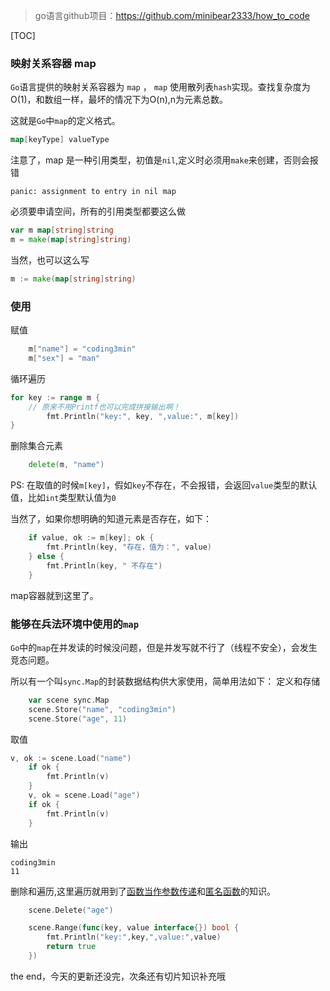 > go语言github项目：https://github.com/minibear2333/how_to_code

[TOC]

### 映射关系容器 map

`Go`语言提供的映射关系容器为 `map` ， `map` 使用散列表`hash`实现。查找复杂度为O(1)，和数组一样，最坏的情况下为O(n),n为元素总数。

这就是`Go`中`map`的定义格式。
```go
map[keyType] valueType
```
注意了，map 是一种引用类型，初值是`nil`,定义时必须用`make`来创建，否则会报错 
```
panic: assignment to entry in nil map
```
必须要申请空间，所有的引用类型都要这么做
```go
var m map[string]string
m = make(map[string]string) 
```
当然，也可以这么写
```go
m := make(map[string]string) 
```

###  使用

赋值
```go
	m["name"] = "coding3min"
	m["sex"] = "man"
```

循环遍历
```go
for key := range m {
    // 原来不用Printf也可以完成拼接输出啊！
		fmt.Println("key:", key, ",value:", m[key]) 
}
```

删除集合元素
```go
	delete(m, "name")
```

PS: 在取值的时候`m[key]`，假如`key`不存在，不会报错，会返回`value`类型的默认值，比如`int`类型默认值为`0`

当然了，如果你想明确的知道元素是否存在，如下：

```go
	if value, ok := m[key]; ok {
		fmt.Println(key, "存在，值为：", value)
	} else {
		fmt.Println(key, " 不存在")
	}
```

map容器就到这里了。

### 能够在兵法环境中使用的`map`

`Go`中的`map`在并发读的时候没问题，但是并发写就不行了（线程不安全），会发生竞态问题。

所以有一个叫`sync.Map`的封装数据结构供大家使用，简单用法如下：
定义和存储
```go
	var scene sync.Map
	scene.Store("name", "coding3min")
	scene.Store("age", 11)
```
取值
```go
v, ok := scene.Load("name")
	if ok {
		fmt.Println(v)
	}
	v, ok = scene.Load("age")
	if ok {
		fmt.Println(v)
	}
```

输出

```
coding3min
11
```

删除和遍历,这里遍历就用到了[函数当作参数传递](https://mp.weixin.qq.com/s/HsaEjO9TgUcfrBhaMS0C5A)和[匿名函数](https://mp.weixin.qq.com/s/YRD2-4oO9ENHD3ADYlvsCg)的知识。

```go
	scene.Delete("age")

	scene.Range(func(key, value interface{}) bool {
		fmt.Println("key:",key,",value:",value)
		return true
	})
```

the end，今天的更新还没完，次条还有切片知识补充哦

